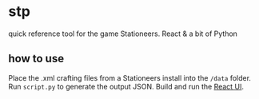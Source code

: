 # stp
quick reference tool for the game Stationeers. React &amp; a bit of Python

## how to use

Place the .xml crafting files from a Stationeers install into the `/data` folder. Run `script.py` to generate the output JSON. Build and run the [React UI](https://github.com/halbu/stp/tree/master/ui).
